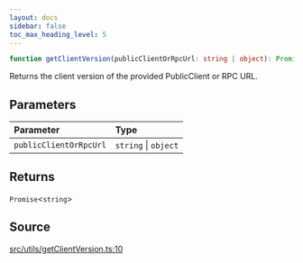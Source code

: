 ```yaml
---
layout: docs
sidebar: false
toc_max_heading_level: 5
---
```


```ts
function getClientVersion(publicClientOrRpcUrl: string | object): Promise<string>;
```

Returns the client version of the provided PublicClient or RPC URL.

## Parameters

| Parameter              | Type                 |
| :--------------------- | :------------------- |
| `publicClientOrRpcUrl` | `string` \| `object` |

## Returns

`Promise`\<`string`\>

## Source

[src/utils/getClientVersion.ts:10](https://github.com/OffchainLabs/arbitrum-orbit-sdk/blob/9d5595a042e42f7d6b9af10a84816c98ea30f330/src/utils/getClientVersion.ts#L10)
